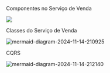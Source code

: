 Componentes no Serviço de Venda

[![](https://mermaid.ink/img/pako:eNqVVO9q2zAQfxWhUtgggW0ZW-vBoLGTNLCM0o59mL0PmnVKxGTJSHLa0PRp9qEP0EfIi-0c5Y_dZZT4i3V3v_ud7neS7mluONCInp6S-D2ZoKFIl3yBOf57EUkkm1pWMMKBxKYojQbtwZFXN2DncvVo6sB30Jy51yQ3BRk4L5XJdKYxr5yRb0mmCX4X6UTm1rh_0n6Sbvcz6aex0d4apcA2YpvcNSROmzWvrMnBOVbgfoKDTYPRSkpaSdcwlQ6rrPHAJTftEoP0GkrjpF89Wflf1DAdowbY3upx9ccQOTSGtwCjUDQH0q_q1BDr17FlPEM1ly9Wipvgy3TEPNyyxaE-k2Noh3swubgaL8k4XW-_NnYbxaMQpugIZpKvqycXArliziUgcNC7WQmpVHQCb8VH0evU2v6G6KTX2667t5L7WfSuvPv0jMNtJAoEmH7Gfx1FYEOnxi62HG_EmRBHccgwSC-N3pII-JDnR5HAnQermdoynItz9qIWO6kvSiVzprkhzAVOvF5SczmXvGKqHjU0CuIR2yjX3AYerv1MWoH4IDw56B00NG0Fhk2hWpHRQaLLnSYt9_gZDe3QAmzBJMcH6L5GZtTPoICMRrjkIFilfEYz_YBQVnlzs9A5jbytoEOtqaYzGgmmHFpVyfGObJ6rnbdk-ocxexsvAzY3CU_e-uV7-AueG7Bn?type=png)](https://mermaid.live/edit#pako:eNqVVO9q2zAQfxWhUtgggW0ZW-vBoLGTNLCM0o59mL0PmnVKxGTJSHLa0PRp9qEP0EfIi-0c5Y_dZZT4i3V3v_ud7neS7mluONCInp6S-D2ZoKFIl3yBOf57EUkkm1pWMMKBxKYojQbtwZFXN2DncvVo6sB30Jy51yQ3BRk4L5XJdKYxr5yRb0mmCX4X6UTm1rh_0n6Sbvcz6aex0d4apcA2YpvcNSROmzWvrMnBOVbgfoKDTYPRSkpaSdcwlQ6rrPHAJTftEoP0GkrjpF89Wflf1DAdowbY3upx9ccQOTSGtwCjUDQH0q_q1BDr17FlPEM1ly9Wipvgy3TEPNyyxaE-k2Noh3swubgaL8k4XW-_NnYbxaMQpugIZpKvqycXArliziUgcNC7WQmpVHQCb8VH0evU2v6G6KTX2667t5L7WfSuvPv0jMNtJAoEmH7Gfx1FYEOnxi62HG_EmRBHccgwSC-N3pII-JDnR5HAnQermdoynItz9qIWO6kvSiVzprkhzAVOvF5SczmXvGKqHjU0CuIR2yjX3AYerv1MWoH4IDw56B00NG0Fhk2hWpHRQaLLnSYt9_gZDe3QAmzBJMcH6L5GZtTPoICMRrjkIFilfEYz_YBQVnlzs9A5jbytoEOtqaYzGgmmHFpVyfGObJ6rnbdk-ocxexsvAzY3CU_e-uV7-AueG7Bn)



Classes do Serviço de Venda

![mermaid-diagram-2024-11-14-210925](https://github.com/user-attachments/assets/c0e1e5b2-0312-4c71-bde4-98796febf46b)

CQRS

![mermaid-diagram-2024-11-14-212140](https://github.com/user-attachments/assets/f69b2b76-0bbb-4d57-a917-729398f1d8d4)

